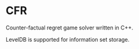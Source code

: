 # CFR

Counter-factual regret game solver written in C++.

LevelDB is supported for information set storage.
